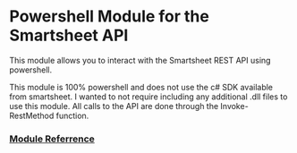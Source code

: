 # Powershell Module for the Smartsheet API

This module allows you to interact with the Smartsheet REST API using powershell.  

This module is 100% powershell and does not use the c# SDK available from smartsheet.
I wanted to not require including any additional .dll files to use this module. All calls to the API are done through the Invoke-RestMethod function.  

### [Module Referrence](./referrence.html)
